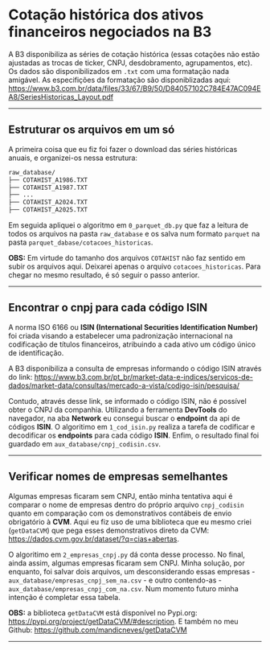 # Cotação histórica dos ativos financeiros negociados na B3

A B3 disponibiliza as séries de cotação histórica (essas cotações não estão ajustadas as trocas de ticker, CNPJ, desdobramento, agrupamentos, etc). Os dados são disponibilizados em `.txt` com uma formatação nada amigável. As especifições da formatação são disponiblizadas aqui: https://www.b3.com.br/data/files/33/67/B9/50/D84057102C784E47AC094EA8/SeriesHistoricas_Layout.pdf

---

## Estruturar os arquivos em um só

A primeira coisa que eu fiz foi fazer o download das séries históricas anuais, e organizei-os nessa estrutura:

```bash
raw_database/
├── COTAHIST_A1986.TXT
├── COTAHIST_A1987.TXT
├── ...
├── COTAHIST_A2024.TXT
├── COTAHIST_A2025.TXT
```

Em seguida apliquei o algoritmo em `0_parquet_db.py` que faz a leitura de todos os arquivos na pasta `raw_database` e os salva num formato `parquet` na pasta `parquet_dabase/cotacoes_historicas`.

**OBS:** Em virtude do tamanho dos arquivos `COTAHIST` não faz sentido em subir os arquivos aqui. Deixarei apenas o arquivo `cotacoes_historicas`. Para chegar no mesmo resultado, é só seguir o passo anterior.

---

## Encontrar o cnpj para cada código ISIN

A norma ISO 6166 ou **ISIN (International Securities Identification Number)** foi criada visando a estabelecer uma padronização internacional na codificação de títulos financeiros, atribuindo a cada ativo um código único de identificação.

A B3 disponibiliza a consulta de empresas informando o código ISIN através do link: https://www.b3.com.br/pt_br/market-data-e-indices/servicos-de-dados/market-data/consultas/mercado-a-vista/codigo-isin/pesquisa/

Contudo, através desse link, se informado o código ISIN, não é possível obter o CNPJ da companhia. Utilizando a ferramenta **DevTools** do navegador, na aba **Network** eu consegui buscar o **endpoint** da api de códigos **ISIN**. O algoritimo em `1_cod_isin.py` realiza a tarefa de codificar e decodificar os **endpoints** para cada código **ISIN**. Enfim, o resultado final foi guardado em `aux_database/cnpj_codisin.csv`.

---

## Verificar nomes de empresas semelhantes

Algumas empresas ficaram sem CNPJ, então minha tentativa aqui é comparar o nome de empresas dentro do próprio arquivo `cnpj_codisin` quanto em comparação com os demonstrativos contábeis de envio obrigatório à **CVM**. Aqui eu fiz uso de uma biblioteca que eu mesmo criei (`getDataCVM`) que pega esses demonstrativos direto da CVM: https://dados.cvm.gov.br/dataset/?q=cias+abertas.

O algoritimo em `2_empresas_cnpj.py` dá conta desse processo. No final, ainda assim, algumas empresas ficaram sem CNPJ. Minha solução, por enquanto, foi salvar dois arquivos, um desconsiderando essas empresas - `aux_database/empresas_cnpj_sem_na.csv` - e outro contendo-as - `aux_database/empresas_cnpj_com_na.csv`. Num momento futuro minha intenção é completar essa tabela.

**OBS:** a biblioteca `getDataCVM` está disponível no Pypi.org: https://pypi.org/project/getDataCVM/#description. E também no meu Github: https://github.com/mandicneves/getDataCVM

---
